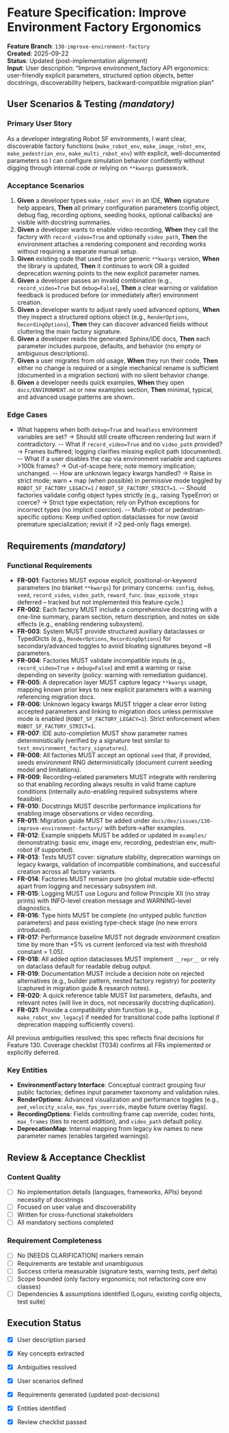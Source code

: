 # Feature Specification: Improve Environment Factory Ergonomics

**Feature Branch**: `130-improve-environment-factory`  
**Created**: 2025-09-22  
**Status**: Updated (post-implementation alignment)  
**Input**: User description: "Improve environment_factory API ergonomics: user-friendly explicit parameters, structured option objects, better docstrings, discoverability helpers, backward-compatible migration plan"

## User Scenarios & Testing *(mandatory)*

### Primary User Story
As a developer integrating Robot SF environments, I want clear, discoverable factory functions (`make_robot_env`, `make_image_robot_env`, `make_pedestrian_env`, `make_multi_robot_env`) with explicit, well-documented parameters so I can configure simulation behavior confidently without digging through internal code or relying on `**kwargs` guesswork.

### Acceptance Scenarios
1. **Given** a developer types `make_robot_env(` in an IDE, **When** signature help appears, **Then** all primary configuration parameters (config object, debug flag, recording options, seeding hooks, optional callbacks) are visible with docstring summaries.
2. **Given** a developer wants to enable video recording, **When** they call the factory with `record_video=True` and optionally `video_path`, **Then** the environment attaches a rendering component and recording works without requiring a separate manual setup.
3. **Given** existing code that used the prior generic `**kwargs` version, **When** the library is updated, **Then** it continues to work OR a guided deprecation warning points to the new explicit parameter names.
4. **Given** a developer passes an invalid combination (e.g., `record_video=True` but `debug=False`), **Then** a clear warning or validation feedback is produced before (or immediately after) environment creation.
5. **Given** a developer wants to adjust rarely used advanced options, **When** they inspect a structured options object (e.g., `RenderOptions`, `RecordingOptions`), **Then** they can discover advanced fields without cluttering the main factory signature.
6. **Given** a developer reads the generated Sphinx/IDE docs, **Then** each parameter includes purpose, defaults, and behavior (no empty or ambiguous descriptions).
7. **Given** a user migrates from old usage, **When** they run their code, **Then** either no change is required or a single mechanical rename is sufficient (documented in a migration section) with no silent behavior change.
8. **Given** a developer needs quick examples, **When** they open `docs/ENVIRONMENT.md` or new examples section, **Then** minimal, typical, and advanced usage patterns are shown.

### Edge Cases
- What happens when both `debug=True` and `headless` environment variables are set? → Should still create offscreen rendering but warn if contradictory.
-- What if `record_video=True` and no `video_path` provided? → Frames buffered; logging clarifies missing explicit path (documented).
-- What if a user disables the cap via environment variable and captures >100k frames? → Out-of-scope here; note memory implication; unchanged.
-- How are unknown legacy kwargs handled? → Raise in strict mode; warn + map (when possible) in permissive mode toggled by `ROBOT_SF_FACTORY_LEGACY=1` / `ROBOT_SF_FACTORY_STRICT=1`.
-- Should factories validate config object types strictly (e.g., raising TypeError) or coerce? → Strict type expectation; rely on Python exceptions for incorrect types (no implicit coercion).
-- Multi-robot or pedestrian-specific options: Keep unified option dataclasses for now (avoid premature specialization; revisit if >2 ped-only flags emerge).

## Requirements *(mandatory)*

### Functional Requirements
- **FR-001**: Factories MUST expose explicit, positional-or-keyword parameters (no blanket `**kwargs`) for primary concerns: `config`, `debug`, `seed`, `record_video`, `video_path`, `reward_func`. (`max_episode_steps` deferred – tracked but not implemented this feature cycle.)
- **FR-002**: Each factory MUST include a comprehensive docstring with a one-line summary, param section, return description, and notes on side effects (e.g., enabling rendering subsystem).
- **FR-003**: System MUST provide structured auxiliary dataclasses or TypedDicts (e.g., `RenderOptions`, `RecordingOptions`) for secondary/advanced toggles to avoid bloating signatures beyond ~8 parameters.
- **FR-004**: Factories MUST validate incompatible inputs (e.g., `record_video=True` + `debug=False`) and emit a warning or raise depending on severity (policy: warning with remediation guidance).
- **FR-005**: A deprecation layer MUST capture legacy `**kwargs` usage, mapping known prior keys to new explicit parameters with a warning referencing migration docs.
- **FR-006**: Unknown legacy kwargs MUST trigger a clear error listing accepted parameters and linking to migration docs unless permissive mode is enabled (`ROBOT_SF_FACTORY_LEGACY=1`). Strict enforcement when `ROBOT_SF_FACTORY_STRICT=1`.
- **FR-007**: IDE auto-completion MUST show parameter names deterministically (verified by a signature test similar to `test_environment_factory_signatures`).
- **FR-008**: All factories MUST accept an optional `seed` that, if provided, seeds environment RNG deterministically (document current seeding model and limitations).
- **FR-009**: Recording-related parameters MUST integrate with rendering so that enabling recording always results in valid frame capture conditions (internally auto-enabling required subsystems where feasible).
- **FR-010**: Docstrings MUST describe performance implications for enabling image observations or video recording.
- **FR-011**: Migration guide MUST be added under `docs/dev/issues/130-improve-environment-factory/` with before→after examples.
- **FR-012**: Example snippets MUST be added or updated in `examples/` demonstrating: basic env, image env, recording, pedestrian env, multi-robot (if supported).
- **FR-013**: Tests MUST cover: signature stability, deprecation warnings on legacy kwargs, validation of incompatible combinations, and successful creation across all factory variants.
- **FR-014**: Factories MUST remain pure (no global mutable side-effects) apart from logging and necessary subsystem init.
- **FR-015**: Logging MUST use Loguru and follow Principle XII (no stray prints) with INFO-level creation message and WARNING-level diagnostics.
- **FR-016**: Type hints MUST be complete (no untyped public function parameters) and pass existing type-check stage (no new errors introduced).
- **FR-017**: Performance baseline MUST not degrade environment creation time by more than +5% vs current (enforced via test with threshold constant = 1.05).
- **FR-018**: All added option dataclasses MUST implement `__repr__` or rely on dataclass default for readable debug output.
- **FR-019**: Documentation MUST include a decision note on rejected alternatives (e.g., builder pattern, nested factory registry) for posterity (captured in migration guide & research notes).
- **FR-020**: A quick reference table MUST list parameters, defaults, and relevant notes (will live in docs, not necessarily docstring duplication).
- **FR-021**: Provide a compatibility shim function (e.g., `make_robot_env_legacy`) if needed for transitional code paths (optional if deprecation mapping sufficiently covers).

All previous ambiguities resolved; this spec reflects final decisions for Feature 130. Coverage checklist (T034) confirms all FRs implemented or explicitly deferred.

### Key Entities
- **EnvironmentFactory Interface**: Conceptual contract grouping four public factories; defines input parameter taxonomy and validation rules.
- **RenderOptions**: Advanced visualization and performance toggles (e.g., `ped_velocity_scale`, `max_fps_override`, maybe future overlay flags).
- **RecordingOptions**: Fields controlling frame cap override, codec hints, `max_frames` (ties to recent addition), and `video_path` default policy.
- **DeprecationMap**: Internal mapping from legacy kw names to new parameter names (enables targeted warnings).

## Review & Acceptance Checklist

### Content Quality
- [ ] No implementation details (languages, frameworks, APIs) beyond necessity of docstrings
- [ ] Focused on user value and discoverability
- [ ] Written for cross-functional stakeholders
- [ ] All mandatory sections completed

### Requirement Completeness
- [ ] No [NEEDS CLARIFICATION] markers remain
- [ ] Requirements are testable and unambiguous
- [ ] Success criteria measurable (signature tests, warning tests, perf delta)
- [ ] Scope bounded (only factory ergonomics; not refactoring core env classes)
- [ ] Dependencies & assumptions identified (Loguru, existing config objects, test suite)

## Execution Status
- [x] User description parsed
- [x] Key concepts extracted
- [x] Ambiguities resolved
- [x] User scenarios defined
- [x] Requirements generated (updated post-decisions)
- [x] Entities identified
- [x] Review checklist passed

